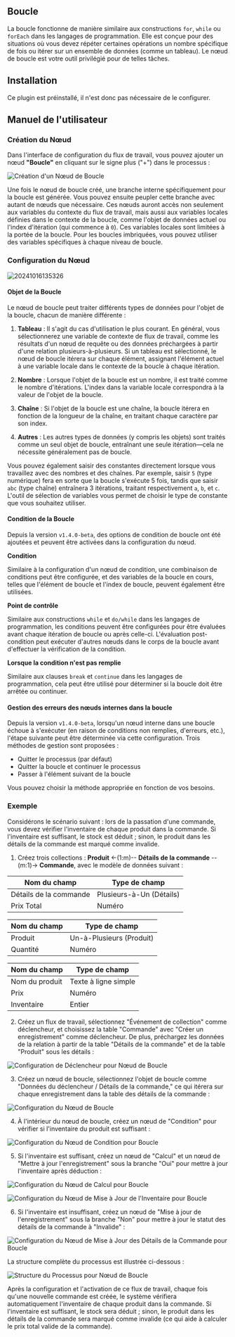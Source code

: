 ## Boucle

<PluginInfo name="workflow-loop" link="/handbook/workflow-loop"></PluginInfo>

La boucle fonctionne de manière similaire aux constructions `for`, `while` ou `forEach` dans les langages de programmation. Elle est conçue pour des situations où vous devez répéter certaines opérations un nombre spécifique de fois ou itérer sur un ensemble de données (comme un tableau). Le nœud de boucle est votre outil privilégié pour de telles tâches.

## Installation

Ce plugin est préinstallé, il n'est donc pas nécessaire de le configurer.

## Manuel de l'utilisateur

### Création du Nœud

Dans l'interface de configuration du flux de travail, vous pouvez ajouter un nœud **"Boucle"** en cliquant sur le signe plus ("+") dans le processus :

![Création d'un Nœud de Boucle](https://static-docs.nocobase.com/b3c8061a66bfff037f4b9509ab0aad75.png)

Une fois le nœud de boucle créé, une branche interne spécifiquement pour la boucle est générée. Vous pouvez ensuite peupler cette branche avec autant de nœuds que nécessaire. Ces nœuds auront accès non seulement aux variables du contexte du flux de travail, mais aussi aux variables locales définies dans le contexte de la boucle, comme l'objet de données actuel ou l'index d'itération (qui commence à `0`). Ces variables locales sont limitées à la portée de la boucle. Pour les boucles imbriquées, vous pouvez utiliser des variables spécifiques à chaque niveau de boucle.

### Configuration du Nœud

![20241016135326](https://static-docs.nocobase.com/20241016135326.png)

#### Objet de la Boucle

Le nœud de boucle peut traiter différents types de données pour l'objet de la boucle, chacun de manière différente :

1. **Tableau** : Il s'agit du cas d'utilisation le plus courant. En général, vous sélectionnerez une variable de contexte de flux de travail, comme les résultats d'un nœud de requête ou des données préchargées à partir d'une relation plusieurs-à-plusieurs. Si un tableau est sélectionné, le nœud de boucle itérera sur chaque élément, assignant l'élément actuel à une variable locale dans le contexte de la boucle à chaque itération.

2. **Nombre** : Lorsque l'objet de la boucle est un nombre, il est traité comme le nombre d'itérations. L'index dans la variable locale correspondra à la valeur de l'objet de la boucle.

3. **Chaîne** : Si l'objet de la boucle est une chaîne, la boucle itérera en fonction de la longueur de la chaîne, en traitant chaque caractère par son index.

4. **Autres** : Les autres types de données (y compris les objets) sont traités comme un seul objet de boucle, entraînant une seule itération—cela ne nécessite généralement pas de boucle.

Vous pouvez également saisir des constantes directement lorsque vous travaillez avec des nombres et des chaînes. Par exemple, saisir `5` (type numérique) fera en sorte que la boucle s'exécute 5 fois, tandis que saisir `abc` (type chaîne) entraînera 3 itérations, traitant respectivement `a`, `b`, et `c`. L'outil de sélection de variables vous permet de choisir le type de constante que vous souhaitez utiliser.

#### Condition de la Boucle

Depuis la version `v1.4.0-beta`, des options de condition de boucle ont été ajoutées et peuvent être activées dans la configuration du nœud.

**Condition**

Similaire à la configuration d'un nœud de condition, une combinaison de conditions peut être configurée, et des variables de la boucle en cours, telles que l'élément de boucle et l'index de boucle, peuvent également être utilisées.

**Point de contrôle**

Similaire aux constructions `while` et `do/while` dans les langages de programmation, les conditions peuvent être configurées pour être évaluées avant chaque itération de boucle ou après celle-ci. L'évaluation post-condition peut exécuter d'autres nœuds dans le corps de la boucle avant d'effectuer la vérification de la condition.

**Lorsque la condition n'est pas remplie**

Similaire aux clauses `break` et `continue` dans les langages de programmation, cela peut être utilisé pour déterminer si la boucle doit être arrêtée ou continuer.

#### Gestion des erreurs des nœuds internes dans la boucle

Depuis la version `v1.4.0-beta`, lorsqu'un nœud interne dans une boucle échoue à s'exécuter (en raison de conditions non remplies, d'erreurs, etc.), l'étape suivante peut être déterminée via cette configuration. Trois méthodes de gestion sont proposées :

* Quitter le processus (par défaut)
* Quitter la boucle et continuer le processus
* Passer à l'élément suivant de la boucle

Vous pouvez choisir la méthode appropriée en fonction de vos besoins.

### Exemple

Considérons le scénario suivant : lors de la passation d'une commande, vous devez vérifier l'inventaire de chaque produit dans la commande. Si l'inventaire est suffisant, le stock est déduit ; sinon, le produit dans les détails de la commande est marqué comme invalide.

1. Créez trois collections : **Produit** <-(1:m)-- **Détails de la commande** --(m:1)-> **Commande**, avec le modèle de données suivant :

| Nom du champ   | Type de champ         |
| -------------- | --------------------- |
| Détails de la commande | Plusieurs-à-Un (Détails) |
| Prix Total     | Numéro                |

| Nom du champ   | Type de champ         |
| -------------- | --------------------- |
| Produit        | Un-à-Plusieurs (Produit) |
| Quantité       | Numéro                |

| Nom du champ   | Type de champ         |
| -------------- | --------------------- |
| Nom du produit | Texte à ligne simple  |
| Prix           | Numéro                |
| Inventaire     | Entier                |

2. Créez un flux de travail, sélectionnez "Événement de collection" comme déclencheur, et choisissez la table "Commande" avec "Créer un enregistrement" comme déclencheur. De plus, préchargez les données de la relation à partir de la table "Détails de la commande" et de la table "Produit" sous les détails :

![Configuration de Déclencheur pour Nœud de Boucle](https://static-docs.nocobase.com/0086601c2fc0e17a64d046a4c86b49b7.png)

3. Créez un nœud de boucle, sélectionnez l'objet de boucle comme "Données du déclencheur / Détails de la commande," ce qui itérera sur chaque enregistrement dans la table des détails de la commande :

![Configuration du Nœud de Boucle](https://static-docs.nocobase.com/2507becc32db5a9a0641c198605a20da.png)

4. À l'intérieur du nœud de boucle, créez un nœud de "Condition" pour vérifier si l'inventaire du produit est suffisant :

![Configuration du Nœud de Condition pour Boucle](https://static-docs.nocobase.com/a6d08d15786841e1a3512b38e4629852.png)

5. Si l'inventaire est suffisant, créez un nœud de "Calcul" et un nœud de "Mettre à jour l'enregistrement" sous la branche "Oui" pour mettre à jour l'inventaire après déduction :

![Configuration du Nœud de Calcul pour Boucle](https://static-docs.nocobase.com/8df3604c71f8f8705b1552d3ebfe3b50.png)

![Configuration du Nœud de Mise à Jour de l'Inventaire pour Boucle](https://static-docs.nocobase.com/2d84baa9b3b01bd85fccda9eec992378.png)

6. Si l'inventaire est insuffisant, créez un nœud de "Mise à jour de l'enregistrement" sous la branche "Non" pour mettre à jour le statut des détails de la commande à "Invalide" :

![Configuration du Nœud de Mise à Jour des Détails de la Commande pour Boucle](https://static-docs.nocobase.com/4996613090c254c69a1d80f3b3a7fae2.png)

La structure complète du processus est illustrée ci-dessous :

![Structure du Processus pour Nœud de Boucle](https://static-docs.nocobase.com/6f59ef246c1f19976344a7624c4c4151.png)

Après la configuration et l'activation de ce flux de travail, chaque fois qu'une nouvelle commande est créée, le système vérifiera automatiquement l'inventaire de chaque produit dans la commande. Si l'inventaire est suffisant, le stock sera déduit ; sinon, le produit dans les détails de la commande sera marqué comme invalide (ce qui aide à calculer le prix total valide de la commande).
